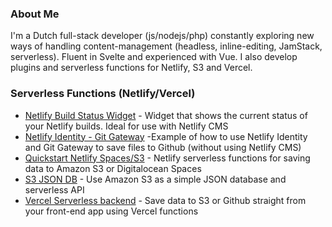 ### About Me

I'm a Dutch full-stack developer (js/nodejs/php) constantly exploring new ways of handling content-management (headless, inline-editing, JamStack, serverless). Fluent in Svelte and experienced with Vue. I also develop plugins and serverless functions for Netlify, S3 and Vercel.

### Serverless Functions (Netlify/Vercel)
- [Netlify Build Status Widget](https://github.com/dashpilot/netlify-build-status-widget) - Widget that shows the current status of your Netlify builds. Ideal for use with Netlify CMS
- [Netlify Identity - Git Gateway](https://github.com/dashpilot/netlify-identity-git-gateway) -Example of how to use Netlify Identity and Git Gateway to save files to Github (without using Netlify CMS)
- [Quickstart Netlify Spaces/S3](https://github.com/dashpilot/quickstart-netlify-spaces) - Netlify serverless functions for saving data to Amazon S3 or Digitalocean Spaces
- [S3 JSON DB](https://github.com/dashpilot/s3-json-db) - Use Amazon S3 as a simple JSON database and serverless API
- [Vercel Serverless backend](https://github.com/dashpilot/vercel-serverless-backend) - Save data to S3 or Github straight from your front-end app using Vercel functions



<!--
**dashpilot/dashpilot** is a ✨ _special_ ✨ repository because its `README.md` (this file) appears on your GitHub profile.

Here are some ideas to get you started:

- 🔭 I’m currently working on ...
- 🌱 I’m currently learning ...
- 👯 I’m looking to collaborate on ...
- 🤔 I’m looking for help with ...
- 💬 Ask me about ...
- 📫 How to reach me: ...
- 😄 Pronouns: ...
- ⚡ Fun fact: ...
-->
